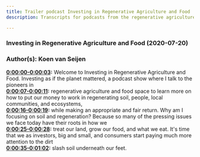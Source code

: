 ```yaml
---
title: Trailer podcast Investing in Regenerative Agriculture and Food
description: Transcripts for podcasts from the regenerative agriculture space. Search and find episodes and timestamps.

---
```


### Investing in Regenerative Agriculture and Food  (2020-07-20)  
### Author(s): Koen van Seijen  

**[0:00:00-0:00:03](https://investinginregenerativeagriculture.com#t=0:00:00):**  Welcome to Investing in Regenerative Agriculture and Food.  Investing as if the planet mattered,  a podcast show where I talk to the pioneers in  
**[0:00:07-0:00:11](https://investinginregenerativeagriculture.com#t=0:00:07):**  regenerative agriculture and food space to learn more on how to put  our money to work in regenerating soil, people,  local communities, and ecosystems,  
**[0:00:16-0:00:19](https://investinginregenerativeagriculture.com#t=0:00:16):**  while making an appropriate and fair return.  Why am I focusing on soil and regeneration?  Because so many of the pressing issues we face today have their roots in how we  
**[0:00:25-0:00:28](https://investinginregenerativeagriculture.com#t=0:00:25):**  treat our land, grow our food, and what we eat.  It's time that we as investors, big and small,  and consumers start paying much more attention to the dirt  
**[0:00:35-0:01:02](https://investinginregenerativeagriculture.com#t=0:00:35):**  slash soil underneath our feet.  